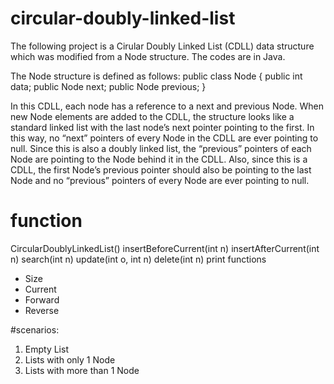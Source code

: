 # circular-doubly-linked-list
The following project is a Cirular Doubly Linked List (CDLL) data structure which was modified from a Node structure. The codes are in Java.

The Node structure is defined as follows:
public class Node
{
	public int data;
	public Node next;
	public Node previous;
}

In this CDLL, each node has a reference to a next and previous Node. When new Node elements are added to the CDLL, the structure looks like a standard linked list with the last node’s next pointer pointing to the first. In this way, no “next” pointers of every Node in the CDLL are ever pointing to null. Since this is also a doubly linked list, the “previous” pointers of each Node are pointing to the Node behind it in the CDLL. Also, since this is a CDLL, the first Node’s previous pointer should also be pointing to the last Node and no “previous” pointers of every Node are ever pointing to null.

# function
CircularDoublyLinkedList()
insertBeforeCurrent(int n)
insertAfterCurrent(int n)
search(int n)
update(int o, int n)
delete(int n)
print functions
-	Size
-	Current
-	Forward
-	Reverse

#scenarios:
1. Empty List
2. Lists with only 1 Node
3. Lists with more than 1 Node
